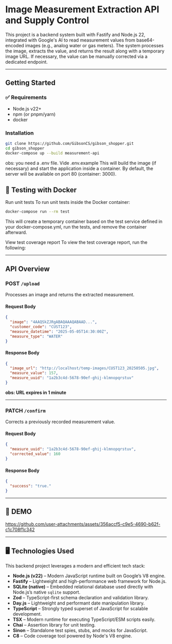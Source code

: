 # Image Measurement Extraction API and Supply Control

This project is a backend system built with Fastify and Node.js 22, integrated with Google's AI to read measurement values from base64-encoded images (e.g., analog water or gas meters). The system processes the image, extracts the value, and returns the result along with a temporary image URL. If necessary, the value can be manually corrected via a dedicated endpoint.

---

## Getting Started

### ✅ Requirements

- Node.js v22+
- npm (or pnpm/yarn)
- docker

### Installation

```bash
git clone https://github.com/GibsonCS/gibson_shopper.git
cd gibson_shopper
docker-compose up --build measurement-api
```
obs: you need a .env file. Vide .env.example
This will build the image (if necessary) and start the application inside a container. By default, the server will be available on port 80 (container: 3000).

## 🧪 Testing with Docker

Run unit tests
To run unit tests inside the Docker container:

```bash
docker-compose run --rm test
```

This will create a temporary container based on the test service defined in your docker-compose.yml, run the tests, and remove the container afterward.

View test coverage report
To view the test coverage report, run the following:

---

## API Overview

### **POST `/upload`**

Processes an image and returns the extracted measurement.

#### Request Body

```json
{
  "image": "4AAQSkZJRgABAQAAAQABAAD...",
  "customer_code": "CUST123",
  "measure_datetime": "2025-05-05T14:30:00Z",
  "measure_type": "WATER"
}
```

#### Response Body

```json
{
  "image_url": "http://localhost/temp-images/CUST123_20250505.jpg",
  "measure_value": 157,
  "measure_uuid": "1a2b3c4d-5678-90ef-ghij-klmnopqrstuv"
}
```

**obs: URL expires in 1 minute**

---

### **PATCH `/confirm`**

Corrects a previously recorded measurement value.

#### Request Body

```json
{
  "measure_uuid": "1a2b3c4d-5678-90ef-ghij-klmnopqrstuv",
  "corrected_value": 160
}
```

#### Response Body

```json
{
  "success": "true."
}
```

---

## 👹 DEMO

https://github.com/user-attachments/assets/356accf5-c9e5-4690-b62f-c1c708f1c342

---

## 🖥️ Technologies Used

This backend project leverages a modern and efficient tech stack:

- **Node.js (v22)** – Modern JavaScript runtime built on Google’s V8 engine.
- **Fastify** – Lightweight and high-performance web framework for Node.js.
- **SQLite (native)** – Embedded relational database used directly with Node.js’s native `sqlite` support.
- **Zod** – TypeScript-first schema declaration and validation library.
- **Day.js** – Lightweight and performant date manipulation library.
- **TypeScript** – Strongly typed superset of JavaScript for scalable development.
- **TSX** – Modern runtime for executing TypeScript/ESM scripts easily.
- **Chai** – Assertion library for unit testing.
- **Sinon** – Standalone test spies, stubs, and mocks for JavaScript.
- **C8** – Code coverage tool powered by Node's V8 engine.
